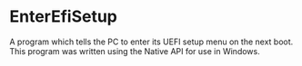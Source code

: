 # EnterEfiSetup
A program which tells the PC to enter its UEFI setup menu on the next boot.
This program was written using the Native API for use in Windows.